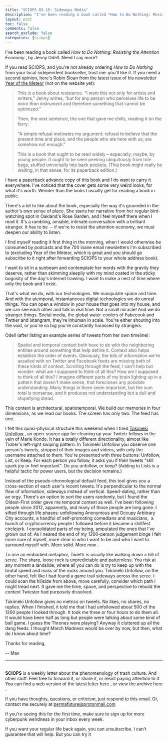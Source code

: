 ```yaml
---
title: "SCIOPS 03.15: Sideways Media"
description: "I've been reading a book called *How to Do Nothing: Resisting the Attention Economy*, by Jenny Odell"
layout: post
toc: false
comments: false
search_exclude: false
categories: [sciops]
---
```



 I've been reading a book called
 *How to Do Nothing: Resisting the Attention Economy* 
 , by Jenny Odell. Need I say more?
   

  

 If you read SCIOPS, and you're not already ordering
 *How to Do Nothing* 
 from your local independent bookseller, trust me: you'll like it. If you need a second opinion, here's Robin Sloan from the latest issue of his newsletter
 [Year of the Meteor](http://desert.glass) 
 (not on the website yet):
 
> 
> 
>  This is a book about resistance. “I want this not only for artists and writers,” Jenny writes, “but for any person who perceives life to be
>  *more than instrument* 
>  and therefore something that cannot be optimized.”
>  
> 
> 
> 
>  Then, the next sentence, the one that gave me chills, reading it on the ferry:
>  
> 
> 
> 
>  "A simple refusal motivates my argument: refusal to believe that the present time and place, and the people who are here with us, are somehow not enough."
>  
> 
> 
> 
>  This is a book that ought to be read widely – especially, maybe, by young people. It ought to be seen peeking ubiquitously from tote bags, stuffed universally into back pockets. (This book might really be waiting, in that sense, for its paperback edition.)
>  
> 
> 
> 


 I have a paperback advance copy of this book and I do want to carry it everywhere. I've noticed that the cover gets some very weird looks, for what it's worth. Weirder than the looks I usually get for reading a book in public.
   

  

 There's a lot to like about the book, especially the way it's grounded in the author's own sense of place. She starts her narrative from her regular bird-watching spot in Oakland's Rose Garden, and I feel myself there when I read it. It's a rambling, amiable, intimate conversation with a brilliant stranger. It has to be -- if we're to resist the attention economy, we must deepen our ability to listen.
   

  

 I find myself reading it first thing in the morning, when I would otherwise be consumed by podcasts and the 700 inane email newsletters I'm subscribed to (excluding Year of the Meteor, which is great and you should go subscribe to it right after forwarding SCIOPS to your whole address book).
   

  

 I want to sit in a sunbeam and contemplate her words with the gravity they deserve, rather than skimming sleepily with my mind coated in the sticky bogosity of the day's internet trawling. I want to make a nest of time where only the book and I exist.
   

  

 That's what we do, with our technologies. We manipulate space and time. And with the atemporal, instantaneous digital technologies we do unreal things. You can open a window in your house that goes into my house, and we can see each other and talk in real time. Not a small miracle! And we do stranger things. Social media, the global water-coolers of Fabecook and Twttier and Istangram, they're inhuman in scale. You're either shouting into the void, or you're so big you're constantly harassed by strangers.
   

  

 Odell (after listing an example series of tweets from her own timeline):
 
> 
> 
>  Spatial and temporal context both have to do with the neighboring entities around something that help define it. Context also helps establish the order of events. Obviously, the bits of information we're assailed with on Twitter and Facebook feeds are missing both of these kinds of context. Scrolling through the feed, I can't help but wonder: what am I supposed to think of all this? How am I supposed to think of all this? I imagine different parts of my brain lighting up in a pattern that doesn't make sense, that forecloses any possible understanding. Many things in there seem important, but the sum total is nonsense, and it produces not understanding but a dull and stupefying dread.
>  
> 


 This context is architectural, spatiotemporal. We build our memories in four dimensions, as we read our books. The screen has only two. The feed has one.
   

  

 I felt this quasi-physical structure this weekend when I tried
 [Tokimeki Unfollow](https://tokimeki-unfollow.glitch.me/) 
 , an open-source app for cleaning up your Twitetr follows in the vein of Marie Kondo. It has a totally different directionality, almost like Tidner's left-right swiping pattern. In Tokimeki Unfollow you observe one person's tweets, stripped of their images and videos, with only the username attached to them. You're presented with three buttons: Unfollow, List, or Keep. For each person you follow, it asks you if their tweets "still spark joy or feel important". Do you unfollow, or keep? (Adding to Lists is a helpful tactic for power users, but the decision remains.)
   

  

 Instead of the pseudo-chronological default feed, this tool gives you a cross-section of each user's recent tweets. It's perpendicular to the normal flow of information, sideways instead of vertical. Speed-dating, rather than an orgy. There's an option to sort the users randomly, but I found the Oldest-First order gave me temporal context as well. I've been following people since 2012, apparently, and many of those people are long gone. I sifted through life phases: unfollowing Anonymous and Occupy Arbitrary City accounts, a handful of self-promoting comedians and musicians,  a bunch of cryptocurrency people I followed before it became a shillfest circlejerk. I consolidated parts of my being, amputated the ones that I've grown out of. As I neared the end of my 1200-person judgement binge I felt more sure of myself, more clear in who I want to be and who I want to surround myself with. More solid. More
 *now* 
 .
   

  

 To use an embodied metaphor, Twiettr is usually like walking down a hill of scree. The sharp, loose rock is unpredictable and patternless. You risk at any moment a landslide, where all you can do is try to keep up with the brutal speed and mass of the rocks around you. Tokimeki Unfollow, on the other hand, felt like I had found a game trail sideways across the scree. I could scan the hillside from above, move carefully, consider which path I might tread next. It gave me the time, space, and perspective to rebuild the context Twiester had purposely dissolved.
   

  

 Tokimeki Unfollow gives no metrics on tweets. No likes, no shares, no replies. When I finished, it told me that I had unfollowed about 500 of the 1200 people I looked through. It took me three or four hours to do them all. It would have been half as long but people were talking about some kind of ball game. I guess the Thrones were playing? Anyway it cluttered up all the dang feeds. I thought March Madness would be over by now, but then, what do I know about time?
   

  

 Thanks for reading,
   

 -- Max
   

  



---


###### 
**SCIOPS** 
 is a weekly letter about the phenomenology of trash culture. And other stuff. Feel free to forward it, or share it, or resist paying attention to it. You can find a web version of the
 latest letter here
 , or view the
 archive here
 .
 

 If you have thoughts, questions, or criticism, just respond to this email. Or, contact me securely at
 permafuture@protonmail.com


 If you're seeing this for the first time, make sure to
 sign up
 for more cyberpunk weirdness in your inbox every week.
 

 If you want your regular life back again, you can unsubscribe. I can't guarantee that will help. But you can try it


